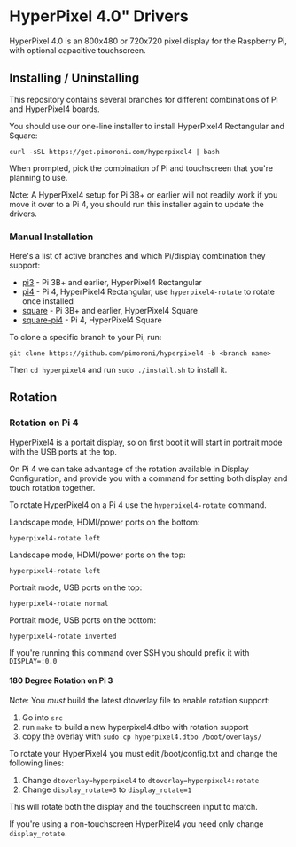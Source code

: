 # HyperPixel 4.0" Drivers

HyperPixel 4.0 is an 800x480 or 720x720 pixel display for the Raspberry Pi, with optional capacitive touchscreen.

## Installing / Uninstalling

This repository contains several branches for different combinations of Pi and HyperPixel4 boards.

You should use our one-line installer to install HyperPixel4 Rectangular and Square:

```
curl -sSL https://get.pimoroni.com/hyperpixel4 | bash
```

When prompted, pick the combination of Pi and touchscreen that you're planning to use.

Note: A HyperPixel4 setup for Pi 3B+ or earlier will not readily work if you move it over to a Pi 4, you should run this installer again to update the drivers.

### Manual Installation

Here's a list of active branches and which Pi/display combination they support:

* [pi3](https://github.com/pimoroni/hyperpixel4/tree/pi3) - Pi 3B+ and earlier, HyperPixel4 Rectangular
* [pi4](https://github.com/pimoroni/hyperpixel4/tree/pi4) - Pi 4, HyperPixel4 Rectangular, use `hyperpixel4-rotate` to rotate once installed
* [square](https://github.com/pimoroni/hyperpixel4/tree/square) - Pi 3B+ and earlier, HyperPixel4 Square
* [square-pi4](https://github.com/pimoroni/hyperpixel4/tree/square-pi4)  - Pi 4, HyperPixel4 Square

To clone a specific branch to your Pi, run:

```
git clone https://github.com/pimoroni/hyperpixel4 -b <branch name>
```

Then `cd hyperpixel4` and run `sudo ./install.sh` to install it.

## Rotation

### Rotation on Pi 4

HyperPixel4 is a portait display, so on first boot it will start in portrait mode with the USB ports at the top.

On Pi 4 we can take advantage of the rotation available in Display Configuration, and provide you with a command for setting both display and touch rotation together.

To rotate HyperPixel4 on a Pi 4 use the `hyperpixel4-rotate` command.

Landscape mode, HDMI/power ports on the bottom:

```
hyperpixel4-rotate left
```

Landscape mode, HDMI/power ports on the top:
  
```
hyperpixel4-rotate left
```

Portrait mode, USB ports on the top:

```
hyperpixel4-rotate normal
```

Portrait mode, USB ports on the bottom:

```
hyperpixel4-rotate inverted
```

If you're running this command over SSH you should prefix it with `DISPLAY=:0.0`

#### 180 Degree Rotation on Pi 3

Note: You *must* build the latest dtoverlay file to enable rotation support:

1. Go into `src`
2. run `make` to build a new hyperpixel4.dtbo with rotation support
3. copy the overlay with `sudo cp hyperpixel4.dtbo /boot/overlays/`

To rotate your HyperPixel4 you must edit /boot/config.txt and change the following lines:

1. Change `dtoverlay=hyperpixel4` to `dtoverlay=hyperpixel4:rotate`
2. Change `display_rotate=3` to `display_rotate=1`

This will rotate both the display and the touchscreen input to match.

If you're using a non-touchscreen HyperPixel4 you need only change `display_rotate`.
